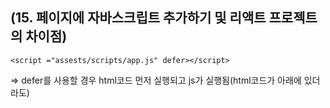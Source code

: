 ## (15. 페이지에 자바스크립트 추가하기 및 리액트 프로젝트의 차이점)
```<script ="assests/scripts/app.js" defer></script>```

=> defer를 사용할 경우 html코드 먼저 실행되고 js가 실행됨(html코드가 아래에 있더라도)

